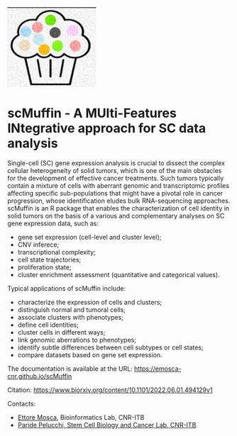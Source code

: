<img src="vignettes/images/logo.jpg" width="200">

# scMuffin - A MUlti-Features INtegrative approach for SC data analysis

Single-cell (SC) gene expression analysis is crucial to dissect the complex cellular heterogeneity of solid tumors, which is one of the main obstacles for the development of effective cancer treatments. Such tumors typically contain a mixture of cells with aberrant genomic and transcriptomic profiles affecting specific sub-populations that might have a pivotal role in cancer progression, whose identification eludes bulk RNA-sequencing approaches. scMuffin is an R package that enables the characterization of cell identity in solid tumors on the basis of a various and complementary analyses on SC gene expression data, such as:

- gene set expression (cell-level and cluster level);
- CNV inferece;
- transcriptional complexity;
- cell state trajectories;
- proliferation state;
- cluster enrichment assessment (quantitative and categorical values).

Typical applications of scMuffin include:

- characterize the expression of cells and clusters;
- distinguish normal and tumoral cells;
- associate clusters with phenotypes;
- define cell identities;
- cluster cells in different ways;
- link genomic aberrations to phenotypes;
- identify subtle differences between cell subtypes or cell states;
- compare datasets based on gene set expression.

The documentation is available at the URL: https://emosca-cnr.github.io/scMuffin

Citation: https://www.biorxiv.org/content/10.1101/2022.06.01.494129v1

Contacts:

- [Ettore Mosca](https://www.itb.cnr.it/en/institute/staff/ettore-mosca), Bioinformatics Lab, CNR-ITB
- [Paride Pelucchi, Stem Cell Biology and Cancer Lab, CNR-ITB](https://www.itb.cnr.it/en/institute/staff/paride-pelucchi)

